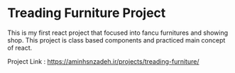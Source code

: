 # Treading Furniture Project

This is my first react project that focused into fancu furnitures and showing shop.
This project is class based components and practiced main concept of react.

Project Link : https://aminhsnzadeh.ir/projects/treading-furniture/
